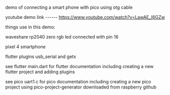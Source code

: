 demo of connecting a smart phone with pico using otg cable

youtube demo link ------  https://www.youtube.com/watch?v=LawAE_I6GZw


things use in this demo:

waveshare rp2040 zero rgb led connected with pin 16

pixel 4 smartphone

flutter plugins usb_serial and getx

see flutter main.dart for flutter documentation including creating a new flutter project and adding plugins

see pico uart1.c for pico documentation including creating a new pico project using pico-project-generator downloaded from raspberry github
